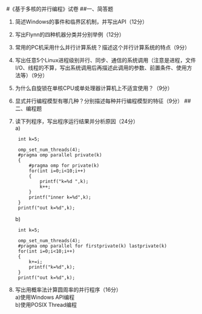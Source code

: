#《基于多核的并行编程》试卷
##一、简答题
1. 简述Windows的事件和临界区机制，并写出API（12分）
2. 写出Flynn的四种机器分类并分别举例（12分）
3. 常用的PC机采用什么并行计算系统？描述这个并行计算系统的特点（9分）
4. 写出任意5个Linux进程级别并行、同步、通信的系统调用（注意是进程，文件I/O、线程的不算，写出系统调用后再描述此调用的参数、前置条件、使用方法等）（9分）
5. 为什么自旋锁在单核CPU或单处理器计算机上不适宜使用？（9分）
6. 显式并行编程模型有哪几种？分别描述每种并行编程模型的特征（9分）
##二、编程题
1. 读下列程序，写出程序运行结果并分析原因（24分）  
	a)

		int k=5;
		
		omp_set_num_threads(4);
		#pragma omp parallel private(k)
		{
			#pragma omp for private(k)
			for(int i=0;i<10;i++)
			{
				printf("k=%d ",k);
				k++;
			}
			printf("inner k=%d",k);
		}
		printf("out k=%d",k);

	b)

		int k=5;
		
		omp_set_num_threads(4);
		#pragma omp parallel for firstprivate(k) lastprivate(k)
		for(int i=0;i<10;i++)
		{
			k+=i;
			printf("k=%d",k);
		}
		printf("out k=%d",k);
2. 写出用概率法计算圆周率的并行程序（16分）  
	a)使用Windows API编程  
	b)使用POSIX Thread编程